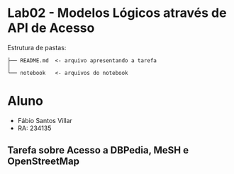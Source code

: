 # Lab02 - Modelos Lógicos através de API de Acesso

Estrutura de pastas:

```
├── README.md  <- arquivo apresentando a tarefa
│
└── notebook   <- arquivos do notebook
```

# Aluno
* Fábio Santos Villar
* RA: 234135

## Tarefa sobre Acesso a DBPedia, MeSH e OpenStreetMap

![]()
